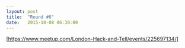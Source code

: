 ```yaml
---
layout: post
title:  "Round #6"
date:   2015-10-08 06:30:00
---
```


[https://www.meetup.com/London-Hack-and-Tell/events/225697134/]
